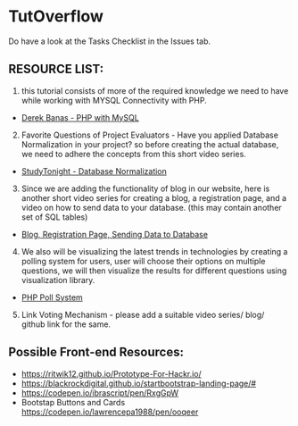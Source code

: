# TutOverflow

Do have a look at the Tasks Checklist in the Issues tab.

## RESOURCE LIST:

1. this tutorial consists of more of the required knowledge we need to have while working with MYSQL Connectivity with PHP.
- [Derek Banas - PHP with MySQL](https://www.youtube.com/watch?v=l21g8dJmD7U&list=PL21E20F9A122DC853)

2. Favorite Questions of Project Evaluators - Have you applied Database Normalization in your project? so before creating the actual database, we need to adhere the concepts from this short video series.
- [StudyTonight - Database Normalization](https://www.youtube.com/watch?v=xoTyrdT9SZI&list=PLLGlmW7jT-nTr1ory9o2MgsOmmx2w8FB3)

3. Since we are adding the functionality of blog in our website, here is another short video series for creating a blog, a registration page, and a video on how to send data to your database. (this may contain another set of SQL tables)
- [Blog, Registration Page, Sending Data to Database](https://www.youtube.com/playlist?list=PLzD5adSnykcfPsKV2tFy25TWj9ReuX8AB)

4. We also will be visualizing the latest trends in technologies by creating a polling system for users, user will choose their options on multiple questions, we will then visualize the results for different questions using visualization library.
 - [PHP Poll System](https://www.youtube.com/playlist?list=PLfdtiltiRHWEdQ2Wzp8cOdz4Q0rNPuE3G)

5. Link Voting Mechanism  - please add a suitable video series/  blog/ github link for the same.

## Possible Front-end Resources:

* https://ritwik12.github.io/Prototype-For-Hackr.io/
* https://blackrockdigital.github.io/startbootstrap-landing-page/#
* https://codepen.io/ibrascript/pen/RxgGpW
* Bootstap Buttons and Cards https://codepen.io/lawrencepa1988/pen/ooqeer

